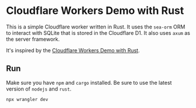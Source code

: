 # Cloudflare Workers Demo with Rust

This is a simple Cloudflare worker written in Rust. It uses the `sea-orm` ORM to interact with SQLite that is stored in the Cloudflare D1. It also uses `axum` as the server framework.

It's inspired by the [Cloudflare Workers Demo with Rust](https://github.com/logankeenan/full-stack-rust-cloudflare-axum).

## Run

Make sure you have `npm` and `cargo` installed. Be sure to use the latest version of `nodejs` and `rust`.

```bash
npx wrangler dev
```
